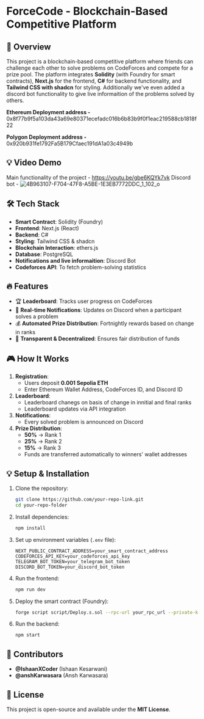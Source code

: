 
# ForceCode - Blockchain-Based Competitive Platform

## 🚀 Overview
This project is a blockchain-based competitive platform where friends can challenge each other to solve problems on CodeForces and compete for a prize pool. The platform integrates **Solidity** (with Foundry for smart contracts), **Next.js** for the frontend, **C#** for backend functionality, and **Tailwind CSS with shadcn** for styling. Additionally we've even added a discord bot functionality to give live informaition of the problems solved by others.

**Ethereum Deployment address -** 0x8f77b9f5a103da43a69e80371ecefadc016b6b83b9f0f1eac219588cb1818f22

**Polygon Deployment address -** 0x920b931fe1792Fa5B179Cfaec191dA1a03c4949b
## 💡 Video Demo
Main functionality of the project - https://youtu.be/gbe6KQYk7vk
Discord bot - ![4B963107-F704-47F8-A5BE-1E3EB7772DDC_1_102_o](https://github.com/user-attachments/assets/f5135809-867f-4dd1-bc7c-c2feebb4f8be)



## 🛠️ Tech Stack
- **Smart Contract**: Solidity (Foundry)
- **Frontend**: Next.js (React)
- **Backend**: C#
- **Styling**: Tailwind CSS & shadcn
- **Blockchain Interaction**: ethers.js
- **Database**: PostgreSQL
- **Notifications and live informaition**: Discord Bot
- **Codeforces API**: To fetch problem-solving statistics

## 🔥 Features
- 🏆 **Leaderboard**: Tracks user progress on CodeForces
- 🔔 **Real-time Notifications**: Updates on Discord when a participant solves a problem
- 💰 **Automated Prize Distribution**: Fortnightly rewards based on change in ranks
- 🔄 **Transparent & Decentralized**: Ensures fair distribution of funds

## 🎮 How It Works
1. **Registration**:
   - Users deposit **0.001 Sepolia ETH**
   - Enter Ethereum Wallet Address, CodeForces ID, and Discord ID
2. **Leaderboard**:
   - Leaderboard chanegs on basis of change in innitial and final ranks
   - Leaderboard updates via API integration
3. **Notifications**:
   - Every solved problem is announced on Discord
4. **Prize Distribution**:
   - **50%** → Rank 1
   - **25%** → Rank 2
   - **15%** → Rank 3
   - Funds are transferred automatically to winners' wallet addresses



## 💡 Setup & Installation
1. Clone the repository:
   ```sh
   git clone https://github.com/your-repo-link.git
   cd your-repo-folder
   ```
2. Install dependencies:
   ```sh
   npm install
   ```
3. Set up environment variables (`.env` file):
   ```plaintext
   NEXT_PUBLIC_CONTRACT_ADDRESS=your_smart_contract_address
   CODEFORCES_API_KEY=your_codeforces_api_key
   TELEGRAM_BOT_TOKEN=your_telegram_bot_token
   DISCORD_BOT_TOKEN=your_discord_bot_token
   ```
4. Run the frontend:
   ```sh
   npm run dev
   ```
5. Deploy the smart contract (Foundry):
   ```sh
   forge script script/Deploy.s.sol --rpc-url your_rpc_url --private-key your_private_key --broadcast
   ```
6. Run the backend:
   ```sh
   npm start
   ```

## 🤝 Contributors
- **@IshaanXCoder** (Ishaan Kesarwani)
- **@anshKarwasara** (Ansh Karwasara)

## 📜 License
This project is open-source and available under the **MIT License**.
